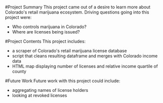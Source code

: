 #Project Summary
This project came out of a desire to learn more about Colorado's retail marijuana ecosystem. Driving questions going into this project were: 
* Who controls marijuana in Colorado? 
* Where are licenses being issued? 

#Project Contents
This project includes:
* a scraper of Colorado's retail marijuana license database
* script that cleans resulting dataframe and merges with Colorado income data
* HTML map displaying number of licenses and relative income quartile of county

#Future Work
Future work with this project could include:
* aggregating names of license holders
* looking at revoked licenses
